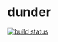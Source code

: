 dunder
======

[![build status](https://secure.travis-ci.org/WebReflection/dunder.png)](http://travis-ci.org/WebReflection/dunder)

